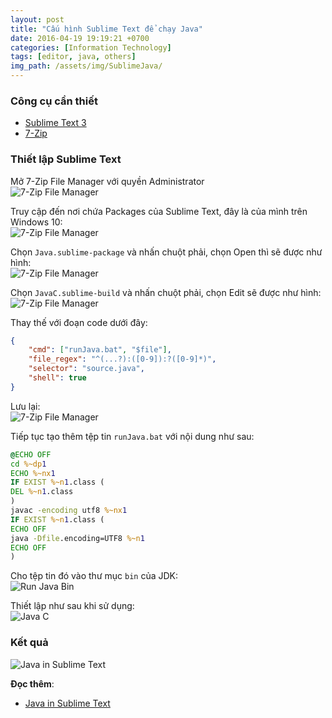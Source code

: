 ```yaml
---
layout: post
title: "Cấu hình Sublime Text để chạy Java"
date: 2016-04-19 19:19:21 +0700
categories: [Information Technology]
tags: [editor, java, others]
img_path: /assets/img/SublimeJava/
---
```


### Công cụ cần thiết
- [Sublime Text 3](https://www.sublimetext.com/3)
- [7-Zip](https://www.7-zip.org/)

### Thiết lập Sublime Text
Mở 7-Zip File Manager với quyền Administrator<br/>
![7-Zip File Manager](7-Zip-File-Manager.png)

Truy cập đến nơi chứa Packages của Sublime Text, đây là của mình trên Windows 10:<br/>
![7-Zip File Manager](7-Zip-File-Manager-Open.png)

Chọn `Java.sublime-package` và nhấn chuột phải, chọn Open thì sẽ được như hình:<br/>
![7-Zip File Manager](7-Zip-File-Manager-Open-2.png)

Chọn `JavaC.sublime-build` và nhấn chuột phải, chọn Edit sẽ được như hình:<br/>
![7-Zip File Manager](7-Zip-File-Manager-Open-3.png)

Thay thế với đoạn code dưới đây:
```json
{
	"cmd": ["runJava.bat", "$file"],
	"file_regex": "^(...?):([0-9]):?([0-9]*)",
	"selector": "source.java",
	"shell": true
}
```
Lưu lại:<br/>
![7-Zip File Manager](7-Zip-File-Manager-Open-4.png)

Tiếp tục tạo thêm tệp tin `runJava.bat` với nội dung như sau:<br/>
```bat
@ECHO OFF
cd %~dp1
ECHO %~nx1 
IF EXIST %~n1.class (
DEL %~n1.class
)
javac -encoding utf8 %~nx1
IF EXIST %~n1.class (
ECHO OFF
java -Dfile.encoding=UTF8 %~n1
ECHO OFF
)
```

Cho tệp tin đó vào thư mục `bin` của JDK:<br/>
![Run Java Bin](Run-Java-Bin.PNG)

Thiết lập như sau khi sử dụng:<br/>
![Java C](JavaC.png)

### Kết quả
![Java in Sublime Text](Java-in-Sublime.PNG)

**Đọc thêm**:
- [Java in Sublime Text](https://www.google.com/search?q=java+in+sublime+text&rlz=1C1PNBB_viVN954VN954&oq=java+in+sublime+text&aqs=chrome.0.0i19i512j0i19i22i30l3j69i65l2.6576j0j4&sourceid=chrome&ie=UTF-8)
